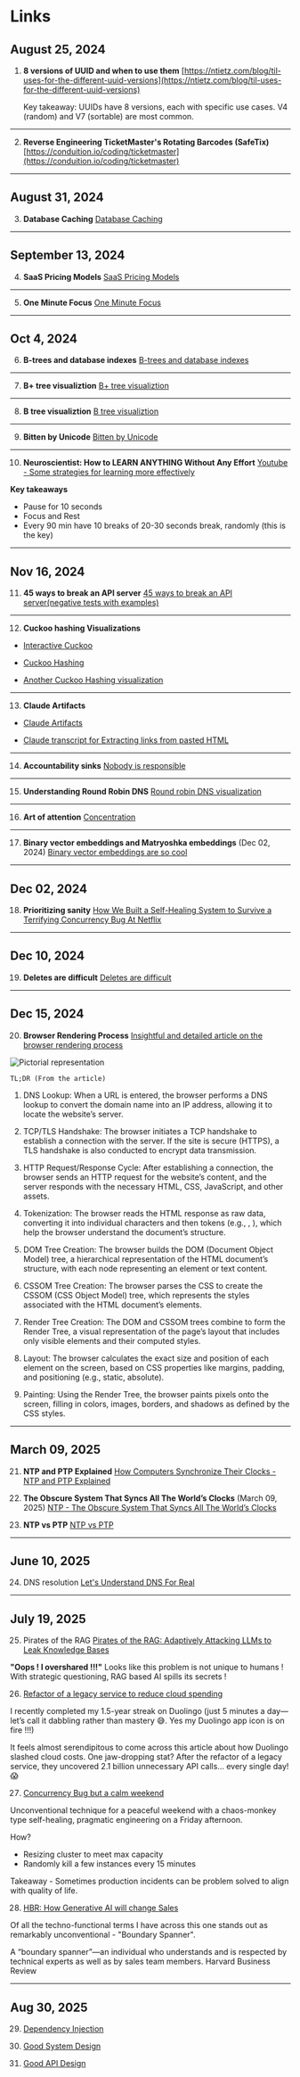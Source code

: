 # Links

## August 25, 2024

1. **8 versions of UUID and when to use them** 
   [https://ntietz.com/blog/til-uses-for-the-different-uuid-versions](https://ntietz.com/blog/til-uses-for-the-different-uuid-versions)

   Key takeaway: UUIDs have 8 versions, each with specific use cases. V4 (random) and V7 (sortable) are most common.

---

2. **Reverse Engineering TicketMaster's Rotating Barcodes (SafeTix)** 
   [https://conduition.io/coding/ticketmaster](https://conduition.io/coding/ticketmaster)

---

## August 31, 2024

3. **Database Caching** 
   [Database Caching](https://www.prisma.io/dataguide/managing-databases/introduction-database-caching)

---

## September 13, 2024

4. **SaaS Pricing Models** 
   [SaaS Pricing Models](https://www.cobloom.com/blog/saas-pricing-models#)

---

5. **One Minute Focus** 
   [One Minute Focus](https://oneminutefocus.com/)

---

## Oct 4, 2024

6. **B-trees and database indexes** 
   [B-trees and database indexes](https://planetscale.com/blog/btrees-and-database-indexes)

---

7. **B+ tree visualiztion** 
   [B+ tree visualiztion](https://bplustree.app/)

---

8. **B tree visualiztion** 
   [B tree visualiztion](https://btree.app/)

---

9. **Bitten by Unicode** 
   [Bitten by Unicode](https://pyatl.dev/2024/09/01/bitten-by-unicode/)

---

10. **Neuroscientist: How to LEARN ANYTHING Without Any Effort** 
    [Youtube - Some strategies for learning more effectively](https://www.youtube.com/watch?v=I2dm72OuK6M)

**Key takeaways**

- Pause for 10 seconds
- Focus and Rest
- Every 90 min have 10 breaks of 20-30 seconds break, randomly (this is the key)

---

## Nov 16, 2024

11. **45 ways to break an API server** 
    [45 ways to break an API server(negative tests with examples)](https://dev.to/zvone187/45-ways-to-break-an-api-server-negative-tests-with-examples-4ok3)

---

12. **Cuckoo hashing Visualizations** 

- [Interactive Cuckoo](https://itu.dk/people/maau/teaching/visualisation/cuckoo-hashing/interactive.html)

- [Cuckoo Hashing](https://itu.dk/people/maau/teaching/visualisation/cuckoo-hashing/index.html)

- [Another Cuckoo Hashing visualization](https://www.lkozma.net/cuckoo_hashing_visualization/)

---

13. **Claude Artifacts** 

- [Claude Artifacts](https://simonwillison.net/2024/Oct/21/claude-artifacts)

- [Claude transcript for Extracting links from pasted HTML](https://gist.github.com/simonw/0a7d0ddeb0fdd63a844669475778ca06)

---

14. **Accountability sinks** 
    [Nobody is responsible](https://aworkinglibrary.com/writing/accountability-sinks)

---

15. **Understanding Round Robin DNS** 
    [Round robin DNS visualization](https://blog.hyperknot.com/p/understanding-round-robin-dns)

---

16. **Art of attention** 
    [Concentration](https://billwear.github.io/art-of-attention.html)

---

17. **Binary vector embeddings and Matryoshka embeddings** (Dec 02, 2024)
    [Binary vector embeddings are so cool](https://emschwartz.me/binary-vector-embeddings-are-so-cool)

---

## Dec 02, 2024

18. **Prioritizing sanity** 
    [How We Built a Self-Healing System to Survive a Terrifying Concurrency Bug At Netflix](https://pushtoprod.substack.com/p/netflix-terrifying-concurrency-bug)

---

## Dec 10, 2024

19. **Deletes are difficult** 
    [Deletes are difficult](https://notso.boringsql.com/posts/deletes-are-difficult/)

---

## Dec 15, 2024

20. **Browser Rendering Process** 
    [Insightful and detailed article on the browser rendering process](https://abhisaha.com/blog/exploring-browser-rendering-process/)

![Pictorial representation](https://raw.githubusercontent.com/vidyabhandary/Links/refs/heads/main/imgs/rendering.jpg)

    TL;DR (From the article)

1. DNS Lookup: When a URL is entered, the browser performs a DNS lookup to convert the domain name into an IP address, allowing it to locate the website’s server.

2. TCP/TLS Handshake: The browser initiates a TCP handshake to establish a connection with the server. If the site is secure (HTTPS), a TLS handshake is also conducted to encrypt data transmission.

3. HTTP Request/Response Cycle: After establishing a connection, the browser sends an HTTP request for the website’s content, and the server responds with the necessary HTML, CSS, JavaScript, and other assets.

4. Tokenization: The browser reads the HTML response as raw data, converting it into individual characters and then tokens (e.g., <html>, <body>), which help the browser understand the document’s structure.

5. DOM Tree Creation: The browser builds the DOM (Document Object Model) tree, a hierarchical representation of the HTML document’s structure, with each node representing an element or text content.

6. CSSOM Tree Creation: The browser parses the CSS to create the CSSOM (CSS Object Model) tree, which represents the styles associated with the HTML document’s elements.

7. Render Tree Creation: The DOM and CSSOM trees combine to form the Render Tree, a visual representation of the page’s layout that includes only visible elements and their computed styles.

8. Layout: The browser calculates the exact size and position of each element on the screen, based on CSS properties like margins, padding, and positioning (e.g., static, absolute).

9. Painting: Using the Render Tree, the browser paints pixels onto the screen, filling in colors, images, borders, and shadows as defined by the CSS styles.

---

## March 09, 2025

21. **NTP and PTP Explained** 
    [How Computers Synchronize Their Clocks - NTP and PTP Explained](https://www.youtube.com/watch?v=WX5E8x3pYqg)

22. **The Obscure System That Syncs All The World’s Clocks** (March 09, 2025)
    [NTP - The Obscure System That Syncs All The World’s Clocks](https://www.youtube.com/watch?v=CwZW0CO7F-g)

23. **NTP vs PTP** [NTP vs PTP](https://www.youtube.com/watch?v=lOUqOEkDT5I)

---

## June 10, 2025

24. DNS resolution 
[Let's Understand DNS For Real](https://www.danielfullstack.com/article/dns-does-not-have-to-be-hard)

---

## July 19, 2025

25. Pirates of the RAG 
[Pirates of the RAG: Adaptively Attacking LLMs to Leak Knowledge Bases](https://arxiv.org/abs/2412.18295)

**"Oops ! I overshared !!!"** Looks like this problem is not unique to humans ! With strategic questioning, RAG based AI spills its secrets !

26. [Refactor of a legacy service to reduce cloud spending](https://blog.duolingo.com/reducing-cloud-spending/) 

I recently completed my 1.5-year streak on Duolingo (just 5 minutes a day—let’s call it dabbling rather than mastery 😅. Yes my Duolingo app icon is on fire !!!)

It feels almost serendipitous to come across this article about how Duolingo slashed cloud costs. One jaw-dropping stat? After the refactor of a legacy service, they uncovered 2.1 billion unnecessary API calls… every single day! 😱

27. [Concurrency Bug but a calm weekend](https://pushtoprod.substack.com/p/netflix-terrifying-concurrency-bug) 

Unconventional technique for a peaceful weekend with a chaos-monkey type self-healing, pragmatic engineering on a Friday afternoon.

How?

- Resizing cluster to meet max capacity
- Randomly kill a few instances every 15 minutes 

Takeaway - Sometimes production incidents can be problem solved to align with quality of life.

28. [HBR: How Generative AI will change Sales](https://hbr.org/2023/03/how-generative-ai-will-change-sales) 

Of all the techno-functional terms I have across this one stands out as remarkably unconventional - "Boundary Spanner".

A “boundary spanner”—an individual who understands and is respected by technical experts as well as by sales team members.
Harvard Business Review

---

## Aug 30, 2025

29. [Dependency Injection](https://www.youtube.com/watch?v=yunF2PgJlHU)

30. [Good System Design](https://www.seangoedecke.com/good-system-design)

31. [Good API Design](https://www.seangoedecke.com/good-api-design)